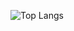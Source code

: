 ![Top Langs](https://github-readme-stats.vercel.app/api/top-langs/?username=Guilherme-silva-teixeira&layout=compact&theme=dark&hide_border=true&language_count=8)
